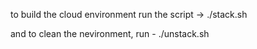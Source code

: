 to build the cloud environment run the script -> ./stack.sh

and to clean the nevironment, run - ./unstack.sh
